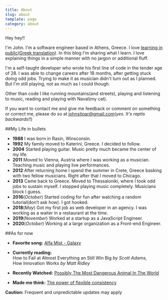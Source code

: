 ```yaml
---
title: About
slug: about
template: page
category: about
---
```


Hey hey!!

I'm John. I'm a software engineer based in Athens, Greece. I love [learning in public](https://www.swyx.io/writing/learn-in-public/)([Greek translation](https://www.johnraptis.dev/learn-in-public-greek/)). In this blog I'm sharing what I learn. I love explaining things in a simple manner with no jargon or additional fluff.

I'm a self-taught developer who wrote his first line of code in the tender age of 28. I was able to change careers after 18 months, after getting stuck doing odd jobs. Trying to make it as musician didn't turn out as I planned. But I'm still playing, not as much as I could though.

Other than code I like running mountains(and streets), playing and listening to music, reading and playing with Naval(my cat).

If you want to contact me and give me feedback or comment on something or correct me, please do so at <a href="#0">johnsitpar@gmail.com</a>(_yes. It's raptis backwards!!_)

##My Life in bullets

- **1988** I was born in Rasin, Winsconsin.
- **1992** My family moved to Katerini, Greece. I decided to follow.
- **2004** Started playing guitar. Music pretty much became the center of my life.
- **2011** Moved to Vienna, Austria where I was working as a musician. Teaching music and playing live performances.
- **2012** After returning home I spend the summer in Crete, Greece basking with two fellow musicians. Right after that I moved to Chicago.
- **2013** Came back to Greece. Moved to Thessaloniki, where I took odd jobs to sustain myself. I stopped playing music completely. Musicians block I guess.
- **2016**(_October_) Started coding for fun after watching a random tutorial(don’t ask how). I got hooked.
- **2018**(_May_) Got my first job as web developer in an agency. I was working as a waiter in a restaurant at the time.
- **2019**(_November_) Worked at a startup as a JavaScript Engineer.
- **2020**(_October_) Working at a large organization as a Front-end Engineer.

##As for now

- **Favorite song:** <a class="favourite-links" href="https://www.youtube.com/watch?v=iAvVQgvjeZ8" target="_blank">Alfa Mist - Galaxy</a>
- **Currently reading:** <br />
  How to Fail at Almost Everything an Still Win Big _by Scott Adams_, <br />
  How Innovation Works _by Matt Ridley_

- **Recently Watched:** <a class="favourite-links" href="https://www.youtube.com/watch?v=UaZeTmFBbGc" target="_blank">Possibly The Most Dangerous Animal In The World
  </a>
- **Made me think:** <a class="favourite-links" href="https://nesslabs.com/flexible-consistency" target="_blank">The power of flexible consistency
  </a>

<span class="caution-msg"> **Caution:** Frequent and unpredictable updates may apply </span>
